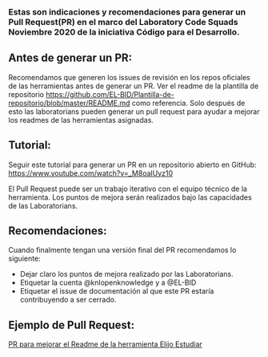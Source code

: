### Estas son indicaciones y recomendaciones para generar un Pull Request(PR) en el marco del Laboratory Code Squads Noviembre 2020 de la iniciativa Código para el Desarrollo.

## Antes de generar un PR:

Recomendamos que generen los issues de revisión en los repos oficiales de las herramientas antes de generar un PR. 
Ver el readme de la plantilla de repositorio https://github.com/EL-BID/Plantilla-de-repositorio/blob/master/README.md como referencia.
Solo después de esto las laboratorians pueden generar un pull request para ayudar a mejorar los readmes de las herramientas asignadas.

## Tutorial:

Seguir este tutorial para generar un PR en un repositorio abierto en GitHub:
https://www.youtube.com/watch?v=_M8oalUyz10

El Pull Request puede ser un trabajo iterativo con el equipo técnico de la herramienta. 
Los puntos de mejora serán realizados bajo las capacidades de las Laboratorians.

## Recomendaciones:

Cuando finalmente tengan una versión final del PR recomendamos lo siguiente:
- Dejar claro los puntos de mejora realizado por las Laboratorians.
- Etiquetar la cuenta @knlopenknowledge y a @EL-BID
- Etiquetar el issue de documentación al que este PR estaría contribuyendo a ser cerrado.

## Ejemplo de Pull Request:
[PR para mejorar el Readme de la herramienta Elijo Estudiar](https://github.com/datauy/ElijoEstudiar/pull/104/commits/0fd5cce225f5bda792697c4518601828e2269f83?short_path=b335630#diff-b335630551682c19a781afebcf4d07bf978fb1f8ac04c6bf87428ed5106870f5) 
